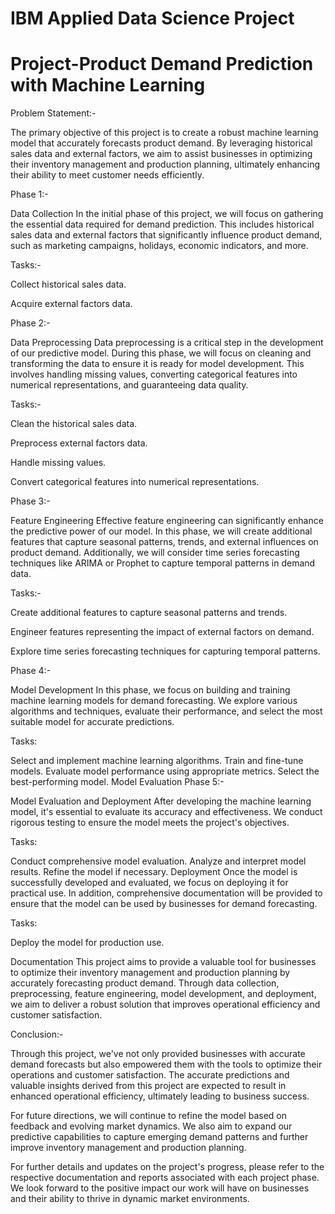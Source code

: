 # IBM Applied Data Science Project
# Project-Product Demand Prediction with Machine Learning
Problem Statement:-

The primary objective of this project is to create a robust machine learning model that accurately forecasts product demand. By leveraging historical sales data and external factors, we aim to assist businesses in optimizing their inventory management and production planning, ultimately enhancing their ability to meet customer needs efficiently.

Phase 1:- 

Data Collection
In the initial phase of this project, we will focus on gathering the essential data required for demand prediction. This includes historical sales data and external factors that significantly influence product demand, such as marketing campaigns, holidays, economic indicators, and more.

Tasks:-

   Collect historical sales data.
   
   Acquire external factors data.

Phase 2:- 

Data Preprocessing
Data preprocessing is a critical step in the development of our predictive model. During this phase, we will focus on cleaning and transforming the data to ensure it is ready for model development. This involves handling missing values, converting categorical features into numerical representations, and guaranteeing data quality.

Tasks:-

Clean the historical sales data.

Preprocess external factors data.

Handle missing values.

Convert categorical features into numerical representations.

Phase 3:- 

Feature Engineering
Effective feature engineering can significantly enhance the predictive power of our model. In this phase, we will create additional features that capture seasonal patterns, trends, and external influences on product demand. Additionally, we will consider time series forecasting techniques like ARIMA or Prophet to capture temporal patterns in demand data.

Tasks:-

Create additional features to capture seasonal patterns and trends.

Engineer features representing the impact of external factors on demand.

Explore time series forecasting techniques for capturing temporal patterns.

Phase 4:-

Model Development
In this phase, we focus on building and training machine learning models for demand forecasting. We explore various algorithms and techniques, evaluate their performance, and select the most suitable model for accurate predictions.

Tasks:

Select and implement machine learning algorithms.
Train and fine-tune models.
Evaluate model performance using appropriate metrics.
Select the best-performing model.
Model Evaluation
Phase 5:- 

Model Evaluation and Deployment
After developing the machine learning model, it's essential to evaluate its accuracy and effectiveness. We conduct rigorous testing to ensure the model meets the project's objectives.

Tasks:

Conduct comprehensive model evaluation.
Analyze and interpret model results.
Refine the model if necessary.
Deployment
Once the model is successfully developed and evaluated, we focus on deploying it for practical use. In addition, comprehensive documentation will be provided to ensure that the model can be used by businesses for demand forecasting.

Tasks:

Deploy the model for production use.

Documentation
This project aims to provide a valuable tool for businesses to optimize their inventory management and production planning by accurately forecasting product demand. Through data collection, preprocessing, feature engineering, model development, and deployment, we aim to deliver a robust solution that improves operational efficiency and customer satisfaction.

Conclusion:-

Through this project, we've not only provided businesses with accurate demand forecasts but also empowered them with the tools to optimize their operations and customer satisfaction. The accurate predictions and valuable insights derived from this project are expected to result in enhanced operational efficiency, ultimately leading to business success.

For future directions, we will continue to refine the model based on feedback and evolving market dynamics. We also aim to expand our predictive capabilities to capture emerging demand patterns and further improve inventory management and production planning.

For further details and updates on the project's progress, please refer to the respective documentation and reports associated with each project phase. We look forward to the positive impact our work will have on businesses and their ability to thrive in dynamic market environments.
